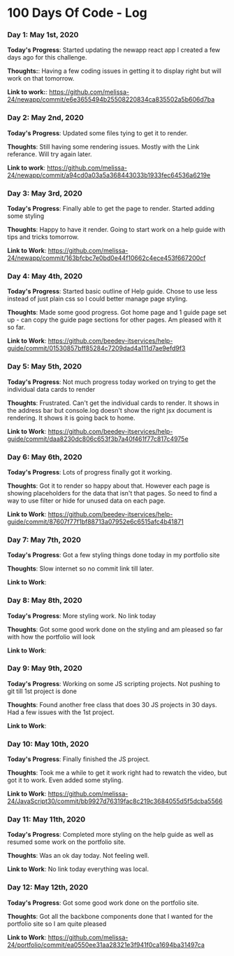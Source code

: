 # 100 Days Of Code - Log

### Day 1: May 1st, 2020

**Today's Progress**: Started updating the newapp react app I created a few days ago for this challenge.

**Thoughts:**:  Having a few coding issues in getting it to display right but will work on that tomorrow.

**Link to work:**: https://github.com/melissa-24/newapp/commit/e6e3655494b25508220834ca835502a5b606d7ba

### Day 2: May 2nd, 2020

**Today's Progress**: Updated some files tying to get it to render.

**Thoughts**: Still having some rendering issues.  Mostly with the Link referance.  Will try again later.

**Link to work**: https://github.com/melissa-24/newapp/commit/a94cd0a03a5a368443033b1933fec64536a6219e

### Day 3: May 3rd, 2020

**Today's Progress**: Finally able to get the page to render.  Started adding some styling

**Thoughts**: Happy to have it render.  Going to start work on a help guide with tips and tricks tomorrow.

**Link to Work**: https://github.com/melissa-24/newapp/commit/163bfcbc7e0bd0e44f10662c4ece453f667200cf

### Day 4: May 4th, 2020

**Today's Progress**: Started basic outline of Help guide.  Chose to use less instead of just plain css so I could better manage page styling.

**Thoughts**: Made some good progress.  Got home page and 1 guide page set up - can copy the guide page sections for other pages.  Am pleased with it so far.

**Link to Work**: https://github.com/beedev-itservices/help-guide/commit/01530857bff85284c7209dad4a111d7ae9efd9f3

### Day 5: May 5th, 2020

**Today's Progress**: Not much progress today worked on trying to get the individual data cards to render

**Thoughts**: Frustrated.  Can't get the individual cards to render.  It shows in the address bar but console.log doesn't show the right jsx document is rendering.  It shows it is going back to home. 

**Link to Work**: https://github.com/beedev-itservices/help-guide/commit/daa8230dc806c653f3b7a40f461f77c817c4975e

### Day 6: May 6th, 2020

**Today's Progress**: Lots of progress finally got it working.

**Thoughts**: Got it to render so happy about that.  However each page is showing placeholders for the data that isn't that pages.  So need to find a way to use filter or hide for unused data on each page.

**Link to Work**: https://github.com/beedev-itservices/help-guide/commit/87607f77f1bf88713a07952e6c6515afc4b41871

### Day 7: May 7th, 2020

**Today's Progress**: Got a few styling things done today in my portfolio site

**Thoughts**: Slow internet so no commit link till later.

**Link to Work**: 

### Day 8: May 8th, 2020

**Today's Progress**: More styling work.  No link today

**Thoughts**: Got some good work done on the styling and am pleased so far with how the portfolio will look

**Link to Work**: 

### Day 9: May 9th, 2020

**Today's Progress**: Working on some JS scripting projects. Not pushing to git till 1st project is done

**Thoughts**: Found another free class that does 30 JS projects in 30 days.  Had a few issues with the 1st project.

**Link to Work**: 

### Day 10: May 10th, 2020

**Today's Progress**:  Finally finished the JS project.

**Thoughts**: Took me a while to get it work right had to rewatch the video, but got it to work.  Even added some styling.

**Link to Work**: https://github.com/melissa-24/JavaScript30/commit/bb9927d76319fac8c219c3684055d5f5dcba5566

### Day 11: May 11th, 2020

**Today's Progress**: Completed more styling on the help guide as well as resumed some work on the portfolio site.

**Thoughts**:  Was an ok day today.  Not feeling well.

**Link to Work**: No link today everything was local.

### Day 12: May 12th, 2020

**Today's Progress**: Got some good work done on the portfolio site.

**Thoughts**: Got all the backbone components done that I wanted for the portfolio site so I am quite pleased

**Link to Work**: https://github.com/melissa-24/portfolio/commit/ea0550ee31aa28321e3f941f0ca1694ba31497ca